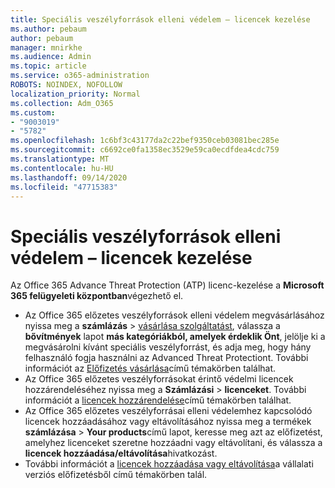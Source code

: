 ```yaml
---
title: Speciális veszélyforrások elleni védelem – licencek kezelése
ms.author: pebaum
author: pebaum
manager: mnirkhe
ms.audience: Admin
ms.topic: article
ms.service: o365-administration
ROBOTS: NOINDEX, NOFOLLOW
localization_priority: Normal
ms.collection: Adm_O365
ms.custom:
- "9003019"
- "5782"
ms.openlocfilehash: 1c6bf3c43177da2c22bef9350ceb03081bec285e
ms.sourcegitcommit: c6692ce0fa1358ec3529e59ca0ecdfdea4cdc759
ms.translationtype: MT
ms.contentlocale: hu-HU
ms.lasthandoff: 09/14/2020
ms.locfileid: "47715383"
---
```

# <a name="advanced-threat-protection-license-management"></a>Speciális veszélyforrások elleni védelem – licencek kezelése

Az Office 365 Advance Threat Protection (ATP) licenc-kezelése a  **Microsoft 365 felügyeleti központban**végezhető el.

- Az Office 365 előzetes veszélyforrások elleni védelem megvásárlásához nyissa meg a **számlázás**  >  [vásárlása szolgáltatást](https://go.microsoft.com/fwlink/p/?linkid=868433), válassza a **bővítmények** lapot **más kategóriákból, amelyek érdeklik Önt**, jelölje ki a megvásárolni kívánt speciális veszélyforrást, és adja meg, hogy hány felhasználó fogja használni az Advanced Threat Protectiont. További információt az [Előfizetés vásárlása](https://docs.microsoft.com/microsoft-365/commerce/subscriptions/upgrade-to-different-plan)című témakörben találhat.
- Az Office 365 előzetes veszélyforrásokat érintő védelmi licencek hozzárendeléséhez nyissa meg a **Számlázási**  >  **licenceket**. További információt a  [licencek hozzárendelése](https://docs.microsoft.com/microsoft-365/admin/manage/assign-licenses-to-users)című témakörben találhat.  
- Az Office 365 előzetes veszélyforrásai elleni védelemhez kapcsolódó licencek hozzáadásához vagy eltávolításához nyissa meg a termékek **számlázása**  >  **Your products**című lapot, keresse meg azt az előfizetést, amelyhez licenceket szeretne hozzáadni vagy eltávolítani, és válassza a **licencek hozzáadása/eltávolítása**hivatkozást.  
- További információt a [licencek hozzáadása vagy eltávolítása](https://docs.microsoft.com/microsoft-365/commerce/licenses/buy-licenses?view=o365-worldwide#add-or-remove-licenses-for-your-business-subscription)a vállalati verziós előfizetésből című témakörben talál.
